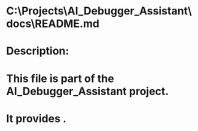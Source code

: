 # C:\Projects\AI_Debugger_Assistant\docs\README.md
# 
#
# Description:
# This file is part of the AI_Debugger_Assistant project.
# It provides .
#
